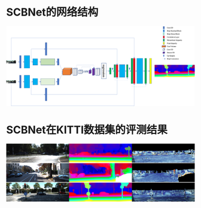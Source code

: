 # SCBNet的网络结构

![image/network.png](image/network.png)
# SCBNet在KITTI数据集的评测结果
![image/KITTI2015.png](image/KITTI2015.png)

